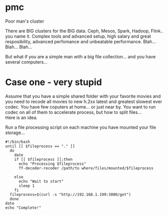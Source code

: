 # pmc
Poor man's cluster

There are BIG clusters for the BIG data. Ceph, Mesos, Spark, Hadoop, Flink.. you name it. Complex tools and advanced setup, high salary and great resposibility, advanced perfomance and unbeatable performance. Blah... Blah... Blah... 

But what if you are a simple man with a big file collection... and you have several computers... 

# Case one - very stupid

Assume that you have a simple shared folder with your favorite movies and you need to recode all movies to new h.2xx latest and greatest slowest ever codec.
You have few coputers at home... or just near by. You want to run codec on all of them to accelerate process, but how to split files...  
Here is an idea.  

Run a file processing script on each machine you have mounted your file storage... 
```
#!/bin/bash
until [[ $fileprocess == "." ]]
  do
    date
    if [[ $fileprocess ]];then
      echo "Processing $fileprocess"
      ff-decoder-recoder /path/to where/files/mounted/$fileprocess
      
    else
      echo "Wait to start"
      sleep 1
    fi
  fileprocess=$(curl -s "http://192.168.1.199:3000/get")
  done
date
echo "Complete!"
```
